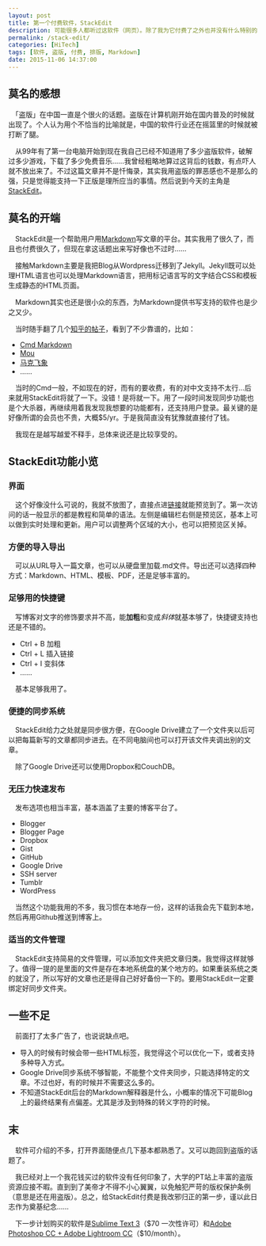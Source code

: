 ```yaml
---
layout: post
title: 第一个付费软件，StackEdit
description: 可能很多人都听过这软件（网页）。除了我为它付费了之外也并没有什么特别的。
permalink: /stack-edit/
categories: [HiTech]
tags: [软件, 盗版, 付费, 排版, Markdown]
date: 2015-11-06 14:37:00
--- 
```


## 莫名的感想

　「盗版」在中国一直是个很火的话题。盗版在计算机刚开始在国内普及的时候就出现了。个人认为用个不恰当的比喻就是，中国的软件行业还在摇篮里的时候就被打断了腿。

　从99年有了第一台电脑开始到现在我自己已经不知道用了多少盗版软件，破解过多少游戏，下载了多少免费音乐……我曾经粗略地算过这背后的钱数，有点吓人就不放出来了。不过这篇文章并不是忏悔录，其实我用盗版的罪恶感也不是那么的强，只是觉得能支持一下正版是理所应当的事情。然后说到今天的主角是[StackEdit](https://stackedit.io/editor#)。

## 莫名的开端

　StackEdit是一个帮助用户用[Markdown](https://zh.wikipedia.org/wiki/Markdown)写文章的平台。其实我用了很久了，而且也付费很久了，但现在拿这话题出来写好像也不过时……

　接触Markdown主要是我把Blog从Wordpress迁移到了Jekyll。Jekyll既可以处理HTML语言也可以处理Markdown语言，把用标记语言写的文字结合CSS和模板生成静态的HTML页面。

　Markdown其实也还是很小众的东西，为Markdown提供书写支持的软件也是少之又少。

　当时随手翻了几个[知乎的帖子](ttp://www.zhihu.com/question/19637157)，看到了不少靠谱的，比如：

- [Cmd Markdown](https://www.zybuluo.com/mdeditor)
- [Mou](http://25.io/mou/)
- [马克飞象](https://maxiang.io/)
- ……

　当时的Cmd一般，不如现在的好，而有的要收费，有的对中文支持不太行…后来就用StackEdit将就了一下。没错！是将就一下。用了一段时间发现同步功能也是个大杀器，再继续用着我发现我想要的功能都有，还支持用户登录。最关键的是好像所谓的会员也不贵，大概$5/yr。于是我简直没有犹豫就直接付了钱。

　我现在是越写越爱不释手，总体来说还是比较享受的。

## StackEdit功能小览

### 界面

　这个好像没什么可说的，我就不放图了，直接点进[链接](https://stackedit.io/editor)就能预览到了。第一次访问的话一般显示的都是教程和简单的语法。左侧是编辑栏右侧是预览区，基本上可以做到实时处理和更新。用户可以调整两个区域的大小，也可以把预览区关掉。

### 方便的导入导出

　可以从URL导入一篇文章，也可以从硬盘里加载.md文件。导出还可以选择四种方式：Markdown、HTML、模板、PDF，还是足够丰富的。

### 足够用的快捷键

　写博客对文字的修饰要求并不高，能**加粗**和变成*斜体*就基本够了，快捷键支持也还是不错的。

- Ctrl + B 加粗
- Ctrl + L 插入链接
- Ctrl + I 变斜体
- ……

　基本足够我用了。

### 便捷的同步系统

　StackEdit给力之处就是同步很方便，在Google Drive建立了一个文件夹以后可以把每篇新写的文章都同步进去。在不同电脑间也可以打开该文件夹调出别的文章。

　除了Google Drive还可以使用Dropbox和CouchDB。

### 无压力快速发布

　发布选项也相当丰富，基本涵盖了主要的博客平台了。

- Blogger
- Blogger Page
- Dropbox
- Gist
- GitHub
- Google Drive
- SSH server
- Tumblr
- WordPress

　当然这个功能我用的不多，我习惯在本地存一份，这样的话我会先下载到本地，然后再用Github推送到博客上。

### 适当的文件管理

　StackEdit支持简易的文件管理，可以添加文件夹把文章归类。我觉得这样就够了。值得一提的是里面的文件是存在本地系统盘的某个地方的。如果重装系统之类的就没了，所以写好的文章也还是得自己好好备份一下的。要用StackEdit一定要绑定好同步文件夹。

## 一些不足

　前面打了太多广告了，也说说缺点吧。

- 导入的时候有时候会带一些HTML标签，我觉得这个可以优化一下，或者支持多种导入方式。
- Google Drive同步系统不够智能，不能整个文件夹同步，只能选择特定的文章。不过也好，有的时候并不需要这么多的。
- 不知道StackEdit后台的Markdown解释器是什么，小概率的情况下可能Blog上的最终结果有点偏差。尤其是涉及到特殊的转义字符的时候。

## 末

　软件可介绍的不多，打开界面随便点几下基本都熟悉了。又可以跑回到盗版的话题了。

　我已经对上一个我花钱买过的软件没有任何印象了，大学的PT站上丰富的盗版资源应接不暇。直到到了美帝才不得不小心翼翼，以免触犯严苛的版权保护条例（意思是还在用盗版）。总之，给StackEdit付费是我改邪归正的第一步，谨以此日志作为奠基纪念……

　下一步计划购买的软件是[Sublime Text 3](http://www.sublimetext.com/3)（\$70 一次性许可）和[Adobe Photoshop CC + Adobe Lightroom CC](https://creative.adobe.com/plans?promoid=P3KMQZ9Y&mv=other)（\$10/month）。